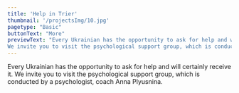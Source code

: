 ```yaml
---
title: 'Help in Trier'
thumbnail: '/projectsImg/10.jpg'
pagetype: "Basic"
buttonText: "More"
previewText: "Every Ukrainian has the opportunity to ask for help and will certainly receive it.
We invite you to visit the psychological support group, which is conducted by a psychologist, coach Anna Plyusnina."
---
```


<div class="text-center">
Every Ukrainian has the opportunity to ask for help and will certainly receive it.
We invite you to visit the psychological support group, which is conducted by a psychologist, coach Anna Plyusnina.
</div>
